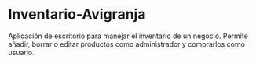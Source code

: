# Inventario-Avigranja
Aplicación de escritorio para manejar el inventario de un negocio. Permite añadir, borrar o editar productos como administrador y comprarlos como usuario.
